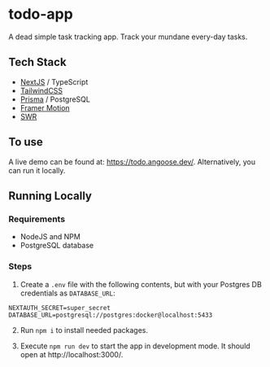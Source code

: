# todo-app

A dead simple task tracking app. Track your mundane every-day tasks.

## Tech Stack

- [NextJS](https://nextjs.org/) / TypeScript
- [TailwindCSS](https://tailwindcss.com/)
- [Prisma](https://www.prisma.io/) / PostgreSQL
- [Framer Motion](https://www.framer.com/motion/)
- [SWR](https://swr.vercel.app/)

## To use

A live demo can be found at: https://todo.angoose.dev/. Alternatively, you can run it locally.

## Running Locally

### Requirements

- NodeJS and NPM
- PostgreSQL database

### Steps

1. Create a `.env` file with the following contents, but with your Postgres DB credentials as `DATABASE_URL`:

```
NEXTAUTH_SECRET=super_secret
DATABASE_URL=postgresql://postgres:docker@localhost:5433
```

2. Run `npm i` to install needed packages.

3. Execute `npm run dev` to start the app in development mode. It should open at http://localhost:3000/.
